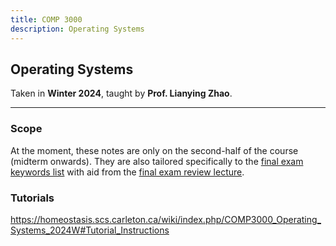 ```yaml
---
title: COMP 3000
description: Operating Systems
---
```


## Operating Systems

Taken in **Winter 2024**, taught by **Prof. Lianying Zhao**.

---

### Scope

At the moment, these notes are only on the second-half of the course (midterm onwards). They are also tailored specifically to the [final exam keywords list](./01-keywords.md) with aid from the [final exam review lecture](./01-keywords.md).

### Tutorials

https://homeostasis.scs.carleton.ca/wiki/index.php/COMP3000_Operating_Systems_2024W#Tutorial_Instructions

